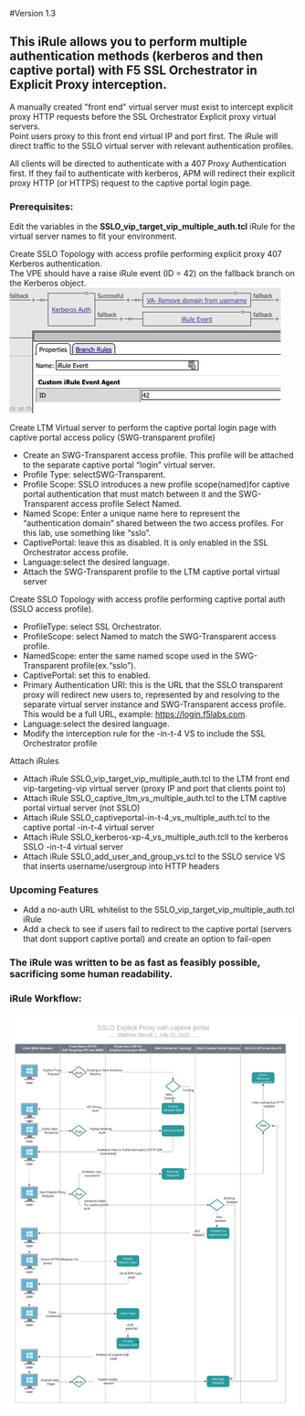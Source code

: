 #Version 1.3
## This iRule allows you to perform multiple authentication methods (kerberos and then captive portal) with F5 SSL Orchestrator in Explicit Proxy interception. 

A manually created "front end" virtual server must exist to intercept explicit proxy HTTP requests before the SSL Orchestrator Explicit proxy virtual servers.   
Point users proxy to this front end virtual IP and port first. The iRule will direct traffic to the SSLO virtual server with relevant authentication profiles.    

All clients will be directed to authenticate with a 407 Proxy Authentication first. 
If they fail to authenticate with kerberos, APM will redirect their explicit proxy HTTP (or HTTPS) request to the captive portal login page. 

### Prerequisites: 
Edit the variables in the **SSLO_vip_target_vip_multiple_auth.tcl** iRule for the virtual server names to fit your environment.   

Create SSLO Topology with access profile performing explicit proxy 407  Kerberos authentication.  
The VPE should have a raise iRule event (ID = 42) on the fallback branch on the Kerberos object.     
![VPE Raise iRule](https://raw.githubusercontent.com/megamattzilla/iRules/master/SSLO_Multiple_Auth/vpe_raise_irule.png)
  
Create LTM Virtual server to perform the captive portal login page with captive portal access policy (SWG-transparent profile)  
- Create an SWG-Transparent access profile. This profile will be attached to the separate captive portal “login” virtual server.
- Profile Type: selectSWG-Transparent.
- Profile Scope: SSLO introduces a new profile scope(named)for captive portal authentication that must match between it and the SWG-Transparent access profile Select Named.
- Named Scope: Enter a unique name here to represent the “authentication domain” shared between the two access profiles. For this lab, use something like “sslo”.
- CaptivePortal: leave this as disabled. It is only enabled in the SSL Orchestrator access profile.
- Language:select the desired language.
- Attach the SWG-Transparent profile to the LTM captive portal virtual server

  
Create SSLO Topology with access profile performing captive portal auth (SSLO access profile).      
- ProfileType: select SSL Orchestrator.
- ProfileScope: select Named to match the SWG-Transparent access profile.
- NamedScope: enter the same named scope used in the SWG-Transparent profile(ex.“sslo”).   
- CaptivePortal: set this to enabled.
- Primary Authentication URI: this is the URL that the SSLO transparent proxy will redirect new users to, represented by and resolving to the separate virtual server instance and SWG-Transparent access profile. This would be a full URL, example: https://login.f5labs.com.
- Language:select the desired language.
- Modify the interception rule for the -in-t-4 VS to include the SSL Orchestrator profile


Attach iRules
- Attach iRule SSLO_vip_target_vip_multiple_auth.tcl to the LTM front end vip-targeting-vip virtual server (proxy IP and port that clients point to)
- Attach iRule SSLO_captive_ltm_vs_multiple_auth.tcl to the LTM captive portal virtual server (not SSLO)
- Attach iRule SSLO_captiveportal-in-t-4_vs_multiple_auth.tcl to the captive portal -in-t-4 virtual server
- Attach iRule SSLO_kerberos-xp-4_vs_multiple_auth.tcll to the kerberos SSLO -in-t-4 virtual server
- Attach iRule SSLO_add_user_and_group_vs.tcl to the SSLO service VS that inserts username/usergroup into HTTP headers

### Upcoming Features
- Add a no-auth URL whitelist to the SSLO_vip_target_vip_multiple_auth.tcl iRule
- Add a check to see if users fail to redirect to the captive portal (servers that dont support captive portal) and create an option to fail-open 

### The iRule was written to be as fast as feasibly possible, sacrificing some human readability.  

### iRule Workflow: 
![iRule Workflow](https://raw.githubusercontent.com/megamattzilla/iRules/master/SSLO_Multiple_Auth/irule_flow.jpeg)
